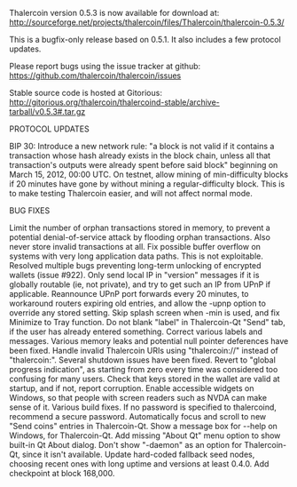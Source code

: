Thalercoin version 0.5.3 is now available for download at:
http://sourceforge.net/projects/thalercoin/files/Thalercoin/thalercoin-0.5.3/

This is a bugfix-only release based on 0.5.1.
It also includes a few protocol updates.

Please report bugs using the issue tracker at github:
https://github.com/thalercoin/thalercoin/issues

Stable source code is hosted at Gitorious:
http://gitorious.org/thalercoin/thalercoind-stable/archive-tarball/v0.5.3#.tar.gz

PROTOCOL UPDATES

BIP 30: Introduce a new network rule: "a block is not valid if it contains a transaction whose hash already exists in the block chain, unless all that transaction's outputs were already spent before said block" beginning on March 15, 2012, 00:00 UTC.
On testnet, allow mining of min-difficulty blocks if 20 minutes have gone by without mining a regular-difficulty block. This is to make testing Thalercoin easier, and will not affect normal mode.

BUG FIXES

Limit the number of orphan transactions stored in memory, to prevent a potential denial-of-service attack by flooding orphan transactions. Also never store invalid transactions at all.
Fix possible buffer overflow on systems with very long application data paths. This is not exploitable.
Resolved multiple bugs preventing long-term unlocking of encrypted wallets
(issue #922).
Only send local IP in "version" messages if it is globally routable (ie, not private), and try to get such an IP from UPnP if applicable.
Reannounce UPnP port forwards every 20 minutes, to workaround routers expiring old entries, and allow the -upnp option to override any stored setting.
Skip splash screen when -min is used, and fix Minimize to Tray function.
Do not blank "label" in Thalercoin-Qt "Send" tab, if the user has already entered something.
Correct various labels and messages.
Various memory leaks and potential null pointer deferences have been fixed.
Handle invalid Thalercoin URIs using "thalercoin://" instead of "thalercoin:".
Several shutdown issues have been fixed.
Revert to "global progress indication", as starting from zero every time was considered too confusing for many users.
Check that keys stored in the wallet are valid at startup, and if not, report corruption.
Enable accessible widgets on Windows, so that people with screen readers such as NVDA can make sense of it.
Various build fixes.
If no password is specified to thalercoind, recommend a secure password.
Automatically focus and scroll to new "Send coins" entries in Thalercoin-Qt.
Show a message box for --help on Windows, for Thalercoin-Qt.
Add missing "About Qt" menu option to show built-in Qt About dialog.
Don't show "-daemon" as an option for Thalercoin-Qt, since it isn't available.
Update hard-coded fallback seed nodes, choosing recent ones with long uptime and versions at least 0.4.0.
Add checkpoint at block 168,000.

